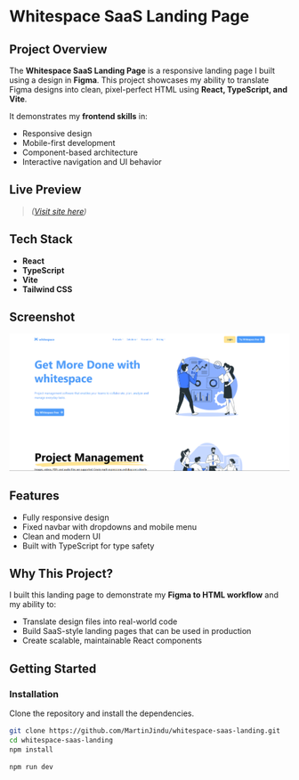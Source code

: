 # Whitespace SaaS Landing Page

## Project Overview

The **Whitespace SaaS Landing Page** is a responsive landing page I built using a design in **Figma**. This project showcases my ability to translate Figma designs into clean, pixel-perfect HTML using **React, TypeScript, and Vite**.

It demonstrates my **frontend skills** in:

- Responsive design
- Mobile-first development
- Component-based architecture
- Interactive navigation and UI behavior

## Live Preview

> _([Visit site here](https://whitespace-saas-landing.netlify.app/))_

## Tech Stack

- **React**
- **TypeScript**
- **Vite**
- **Tailwind CSS**

## Screenshot

<img src="/public/siteImg.png" alt="Whitespace SaaS Landing Page" />

## Features

- Fully responsive design
- Fixed navbar with dropdowns and mobile menu
- Clean and modern UI
- Built with TypeScript for type safety

## Why This Project?

I built this landing page to demonstrate my **Figma to HTML workflow** and my ability to:

- Translate design files into real-world code
- Build SaaS-style landing pages that can be used in production
- Create scalable, maintainable React components

## Getting Started

### Installation

Clone the repository and install the dependencies.

```bash
git clone https://github.com/MartinJindu/whitespace-saas-landing.git
cd whitespace-saas-landing
npm install

```

```bash
npm run dev

```
